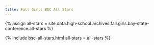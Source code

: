 ```yaml
---
title: Fall Girls BSC All Stars
---
```


{% assign all-stars = site.data.high-school.archives.fall.girls.bay-state-conference.all-stars %}

{% include bsc-all-stars.html
  all-stars = all-stars %}
